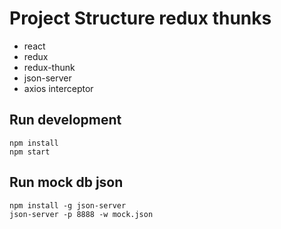 # Project Structure redux thunks

- react
- redux
- redux-thunk
- json-server
- axios interceptor

## Run development

```
npm install
npm start
```

## Run mock db json

```
npm install -g json-server
json-server -p 8888 -w mock.json
```
